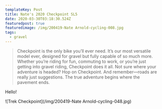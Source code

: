 ```yaml
---
templateKey: Post
title: Nate's 2020 Checkpoint SL5
date: 2020-03-30T03:18:30.524Z
featuredpost: true
featuredimage: /img/200419-Nate Arnold-cycling-008.jpg
tags:
  - gravel
---
```

> Checkpoint is the only bike you’ll ever need. It’s our most versatile model ever, designed for gravel but fully capable of so much more. Whether you’re riding for fun, commuting to work, or you’re just getting into gravel riding, Checkpoint does it all. Not sure where your adventure is headed? Hop on Checkpoint. And remember—roads are really just suggestions. The true adventure begins where the pavement ends.

Hello!

![Trek Checkpoint](/img/200419-Nate Arnold-cycling-048.jpg)

